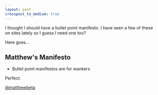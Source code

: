 ```yaml
---
layout: post
crosspost_to_medium: true
---
```


I thought I should have a bullet point manifesto. I have seen a few of these on sites lately so I guess I need one too?

Here goes...

## Matthew's Manifesto

* Bullet point manifestos are for wankers

Perfect.

[@matthewbeta](https://twitter.com/matthewbeta)
